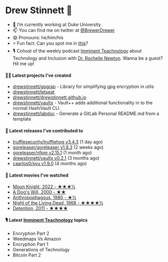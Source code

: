 
# Drew Stinnett 👋

- 🔭 I’m currently working at Duke University
- 📫 You can find me on twitter at [@BrewerDrewer](https://twitter.com/BrewerDrewer)
- 😄 Pronouns: he/him/his
- ⚡ Fun fact: Can you spot me in [this](https://www.youtube.com/watch?v=oL9WnB0qHBA)?
- 🎙 Cohost of the weekly podcast [Imminent Teachnology](https://podcast.imminentteachnology.com/) about Technology and Inclusion with [Dr. Rochelle Newton](https://www.linkedin.com/in/drrochellenewton/). Wanna be a guest? Hit me up!

#### 👨‍💻 Latest projects I've created
- [drewstinnett/gpgrap](https://github.com/drewstinnett/gpgrap) - Library for simplifying gpg encryption in utils
- [drewstinnett/letseat](https://github.com/drewstinnett/letseat)
- [drewstinnett/drewstinnett.github.io](https://github.com/drewstinnett/drewstinnett.github.io)
- [drewstinnett/vaultx](https://github.com/drewstinnett/vaultx) - Vault&#43;&#43; adds additional functionality in to the normal HashiVault CLI.
- [drewstinnett/labdoc](https://github.com/drewstinnett/labdoc) - Generate a GitLab Personal README.md from a template

#### 🚀 Latest releases I've contributed to
- [trufflesecurity/trufflehog v3.4.3](https://github.com/trufflesecurity/trufflehog/releases/tag/v3.4.3) (1 day ago)
- [goreleaser/goreleaser v1.8.3](https://github.com/goreleaser/goreleaser/releases/tag/v1.8.3) (2 weeks ago)
- [goreleaser/nfpm v2.15.1](https://github.com/goreleaser/nfpm/releases/tag/v2.15.1) (1 month ago)
- [drewstinnett/vaultx v0.2.1](https://github.com/drewstinnett/vaultx/releases/tag/v0.2.1) (3 months ago)
- [caarlos0/svu v1.9.0](https://github.com/caarlos0/svu/releases/tag/v1.9.0) (4 months ago)

#### 🍿 Latest movies I've watched
- [Moon Knight, 2022 - ★★★½](https://letterboxd.com/mondodrew/film/moon-knight-2022/)
- [A Dog&#39;s Will, 2000 - ★★](https://letterboxd.com/mondodrew/film/a-dogs-will/)
- [Anthropophagous, 1980 - ★½](https://letterboxd.com/mondodrew/film/anthropophagous/)
- [Night of the Living Dead, 1968 - ★★★★½](https://letterboxd.com/mondodrew/film/night-of-the-living-dead/)
- [Detention, 2011 - ★★★★](https://letterboxd.com/mondodrew/film/detention-2011/)

#### 🎙 Latest [Imminent Teachnology](https://podcast.imminentteachnology.com/) topics
- Encryption Part 2
- Weedmaps Vs Amazon
- Encryption Part 1
- Generations of Technology
- Bitcoin Part 2